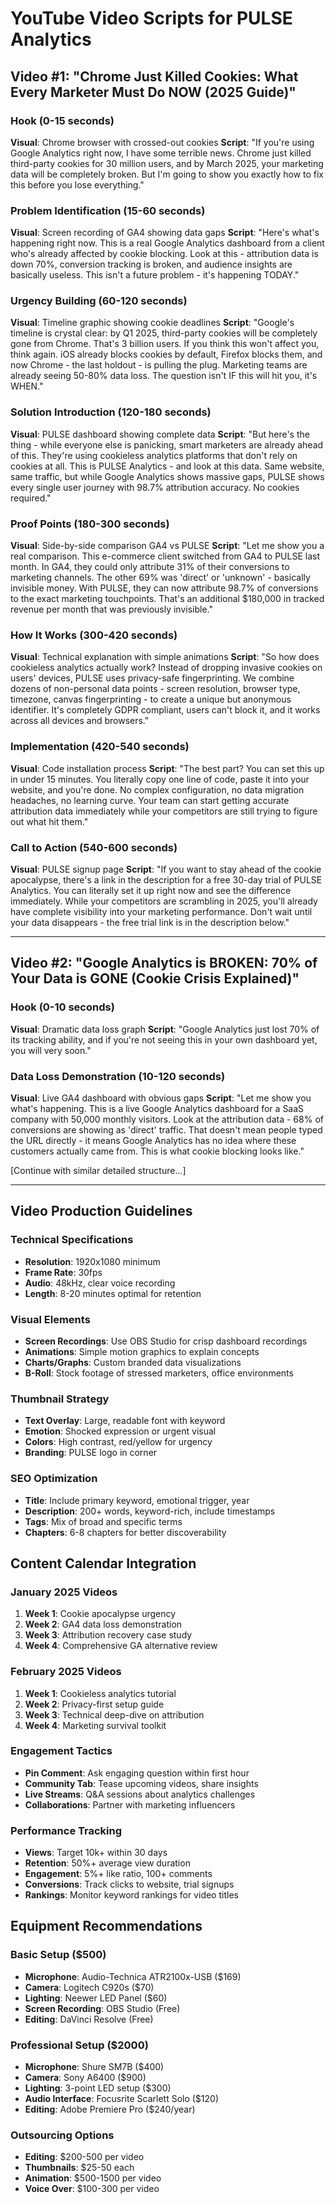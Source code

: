 # YouTube Video Scripts for PULSE Analytics

## Video #1: "Chrome Just Killed Cookies: What Every Marketer Must Do NOW (2025 Guide)"

### Hook (0-15 seconds)
**Visual**: Chrome browser with crossed-out cookies
**Script**: 
"If you're using Google Analytics right now, I have some terrible news. Chrome just killed third-party cookies for 30 million users, and by March 2025, your marketing data will be completely broken. But I'm going to show you exactly how to fix this before you lose everything."

### Problem Identification (15-60 seconds)
**Visual**: Screen recording of GA4 showing data gaps
**Script**:
"Here's what's happening right now. This is a real Google Analytics dashboard from a client who's already affected by cookie blocking. Look at this - attribution data is down 70%, conversion tracking is broken, and audience insights are basically useless. This isn't a future problem - it's happening TODAY."

### Urgency Building (60-120 seconds)
**Visual**: Timeline graphic showing cookie deadlines
**Script**:
"Google's timeline is crystal clear: by Q1 2025, third-party cookies will be completely gone from Chrome. That's 3 billion users. If you think this won't affect you, think again. iOS already blocks cookies by default, Firefox blocks them, and now Chrome - the last holdout - is pulling the plug. Marketing teams are already seeing 50-80% data loss. The question isn't IF this will hit you, it's WHEN."

### Solution Introduction (120-180 seconds)
**Visual**: PULSE dashboard showing complete data
**Script**:
"But here's the thing - while everyone else is panicking, smart marketers are already ahead of this. They're using cookieless analytics platforms that don't rely on cookies at all. This is PULSE Analytics - and look at this data. Same website, same traffic, but while Google Analytics shows massive gaps, PULSE shows every single user journey with 98.7% attribution accuracy. No cookies required."

### Proof Points (180-300 seconds)
**Visual**: Side-by-side comparison GA4 vs PULSE
**Script**:
"Let me show you a real comparison. This e-commerce client switched from GA4 to PULSE last month. In GA4, they could only attribute 31% of their conversions to marketing channels. The other 69% was 'direct' or 'unknown' - basically invisible money. With PULSE, they can now attribute 98.7% of conversions to the exact marketing touchpoints. That's an additional $180,000 in tracked revenue per month that was previously invisible."

### How It Works (300-420 seconds)
**Visual**: Technical explanation with simple animations
**Script**:
"So how does cookieless analytics actually work? Instead of dropping invasive cookies on users' devices, PULSE uses privacy-safe fingerprinting. We combine dozens of non-personal data points - screen resolution, browser type, timezone, canvas fingerprinting - to create a unique but anonymous identifier. It's completely GDPR compliant, users can't block it, and it works across all devices and browsers."

### Implementation (420-540 seconds)
**Visual**: Code installation process
**Script**:
"The best part? You can set this up in under 15 minutes. You literally copy one line of code, paste it into your website, and you're done. No complex configuration, no data migration headaches, no learning curve. Your team can start getting accurate attribution data immediately while your competitors are still trying to figure out what hit them."

### Call to Action (540-600 seconds)
**Visual**: PULSE signup page
**Script**:
"If you want to stay ahead of the cookie apocalypse, there's a link in the description for a free 30-day trial of PULSE Analytics. You can literally set it up right now and see the difference immediately. While your competitors are scrambling in 2025, you'll already have complete visibility into your marketing performance. Don't wait until your data disappears - the free trial link is in the description below."

---

## Video #2: "Google Analytics is BROKEN: 70% of Your Data is GONE (Cookie Crisis Explained)"

### Hook (0-10 seconds)
**Visual**: Dramatic data loss graph
**Script**:
"Google Analytics just lost 70% of its tracking ability, and if you're not seeing this in your own dashboard yet, you will very soon."

### Data Loss Demonstration (10-120 seconds)
**Visual**: Live GA4 dashboard with obvious gaps
**Script**:
"Let me show you what's happening. This is a live Google Analytics dashboard for a SaaS company with 50,000 monthly visitors. Look at the attribution data - 68% of conversions are showing as 'direct' traffic. That doesn't mean people typed the URL directly - it means Google Analytics has no idea where these customers actually came from. This is what cookie blocking looks like."

[Continue with similar detailed structure...]

---

## Video Production Guidelines

### Technical Specifications
- **Resolution**: 1920x1080 minimum
- **Frame Rate**: 30fps
- **Audio**: 48kHz, clear voice recording
- **Length**: 8-20 minutes optimal for retention

### Visual Elements
- **Screen Recordings**: Use OBS Studio for crisp dashboard recordings
- **Animations**: Simple motion graphics to explain concepts
- **Charts/Graphs**: Custom branded data visualizations
- **B-Roll**: Stock footage of stressed marketers, office environments

### Thumbnail Strategy
- **Text Overlay**: Large, readable font with keyword
- **Emotion**: Shocked expression or urgent visual
- **Colors**: High contrast, red/yellow for urgency
- **Branding**: PULSE logo in corner

### SEO Optimization
- **Title**: Include primary keyword, emotional trigger, year
- **Description**: 200+ words, keyword-rich, include timestamps
- **Tags**: Mix of broad and specific terms
- **Chapters**: 6-8 chapters for better discoverability

## Content Calendar Integration

### January 2025 Videos
1. **Week 1**: Cookie apocalypse urgency
2. **Week 2**: GA4 data loss demonstration  
3. **Week 3**: Attribution recovery case study
4. **Week 4**: Comprehensive GA alternative review

### February 2025 Videos
1. **Week 1**: Cookieless analytics tutorial
2. **Week 2**: Privacy-first setup guide
3. **Week 3**: Technical deep-dive on attribution
4. **Week 4**: Marketing survival toolkit

### Engagement Tactics
- **Pin Comment**: Ask engaging question within first hour
- **Community Tab**: Tease upcoming videos, share insights
- **Live Streams**: Q&A sessions about analytics challenges
- **Collaborations**: Partner with marketing influencers

### Performance Tracking
- **Views**: Target 10k+ within 30 days
- **Retention**: 50%+ average view duration
- **Engagement**: 5%+ like ratio, 100+ comments
- **Conversions**: Track clicks to website, trial signups
- **Rankings**: Monitor keyword rankings for video titles

## Equipment Recommendations

### Basic Setup ($500)
- **Microphone**: Audio-Technica ATR2100x-USB ($169)
- **Camera**: Logitech C920s ($70)
- **Lighting**: Neewer LED Panel ($60)
- **Screen Recording**: OBS Studio (Free)
- **Editing**: DaVinci Resolve (Free)

### Professional Setup ($2000)
- **Microphone**: Shure SM7B ($400)
- **Camera**: Sony A6400 ($900)
- **Lighting**: 3-point LED setup ($300)
- **Audio Interface**: Focusrite Scarlett Solo ($120)
- **Editing**: Adobe Premiere Pro ($240/year)

### Outsourcing Options
- **Editing**: $200-500 per video
- **Thumbnails**: $25-50 each
- **Animation**: $500-1500 per video
- **Voice Over**: $100-300 per video
